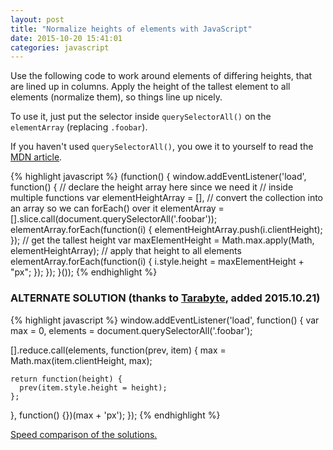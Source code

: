 ```yaml
---
layout: post
title: "Normalize heights of elements with JavaScript"
date: 2015-10-20 15:41:01
categories: javascript
---
```


Use the following code to work around elements of differing heights, that are lined up in columns. Apply the height of the tallest element to all elements (normalize them), so things line up nicely.

To use it, just put the selector inside `querySelectorAll()` on the `elementArray` (replacing `.foobar`).

If you haven't used `querySelectorAll()`, you owe it to yourself to read the [MDN article](https://developer.mozilla.org/en-US/docs/Web/API/Document/querySelectorAll).

{% highlight javascript %}
(function() {
  window.addEventListener('load', function() {
    // declare the height array here since we need it
    // inside multiple functions
    var elementHeightArray = [],
      // convert the collection into an array so we can forEach() over it
      elementArray = [].slice.call(document.querySelectorAll('.foobar'));
    elementArray.forEach(function(i) {
      elementHeightArray.push(i.clientHeight);
    });
    // get the tallest height
    var maxElementHeight = Math.max.apply(Math, elementHeightArray);
    // apply that height to all elements
    elementArray.forEach(function(i) {
      i.style.height = maxElementHeight + "px";
    });
  });
}());
{% endhighlight %}

### ALTERNATE SOLUTION (thanks to [Tarabyte](https://github.com/Tarabyte), added 2015.10.21)

{% highlight javascript %}
window.addEventListener('load', function() {
  var max = 0,
    elements = document.querySelectorAll('.foobar');

  [].reduce.call(elements, function(prev, item) {
    max = Math.max(item.clientHeight, max);

    return function(height) {
      prev(item.style.height = height);
    };
  }, function() {})(max + 'px');
});
{% endhighlight %}

[Speed comparison of the solutions.](https://jsperf.com/compare-height-normalizing-solutions)

